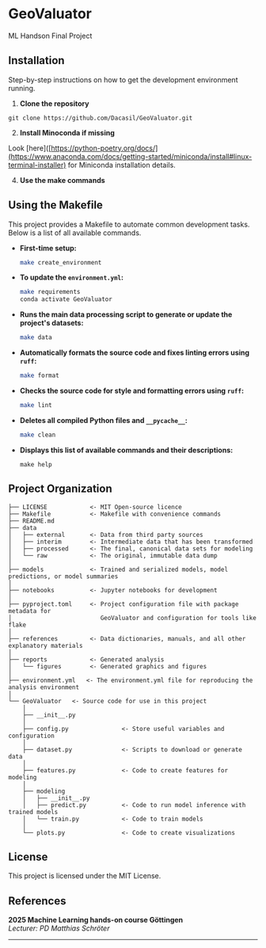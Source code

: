 # GeoValuator

ML Handson Final Project

## Installation
Step-by-step instructions on how to get the development environment running.

1. **Clone the repository**
```
git clone https://github.com/Dacasil/GeoValuator.git
```
2. **Install Minoconda if missing**

Look [here]([https://python-poetry.org/docs/](https://www.anaconda.com/docs/getting-started/miniconda/install#linux-terminal-installer) for Miniconda installation details.

4. **Use the make commands**

## Using the Makefile

This project provides a Makefile to automate common development tasks. Below is a list of all available commands.


- **First-time setup:**
    ```bash
    make create_environment
    ```

-   **To update the `environment.yml`:**
    ```bash
    make requirements
    conda activate GeoValuator
    ```
-   **Runs the main data processing script to generate or update the project's datasets:**
    ```bash
    make data
    ```

-   **Automatically formats the source code and fixes linting errors using `ruff`:**
    ```bash
    make format
    ```
-   **Checks the source code for style and formatting errors using `ruff`:**
    ```bash
    make lint
    ```

-   **Deletes all compiled Python files and `__pycache__`:**
    ```bash
    make clean
    ```

-   **Displays this list of available commands and their descriptions:**
    ```
    make help
    ```

## Project Organization
```
├── LICENSE            <- MIT Open-source licence
├── Makefile           <- Makefile with convenience commands
├── README.md          
├── data
│   ├── external       <- Data from third party sources
│   ├── interim        <- Intermediate data that has been transformed
│   ├── processed      <- The final, canonical data sets for modeling
│   └── raw            <- The original, immutable data dump
│
├── models             <- Trained and serialized models, model predictions, or model summaries
│
├── notebooks          <- Jupyter notebooks for development
│
├── pyproject.toml     <- Project configuration file with package metadata for 
│                         GeoValuator and configuration for tools like flake
│
├── references         <- Data dictionaries, manuals, and all other explanatory materials
│
├── reports            <- Generated analysis
│   └── figures        <- Generated graphics and figures
│
├── environment.yml   <- The environment.yml file for reproducing the analysis environment
│
└── GeoValuator   <- Source code for use in this project
    │
    ├── __init__.py 
    │
    ├── config.py               <- Store useful variables and configuration
    │
    ├── dataset.py              <- Scripts to download or generate data
    │
    ├── features.py             <- Code to create features for modeling
    │
    ├── modeling                
    │   ├── __init__.py 
    │   ├── predict.py          <- Code to run model inference with trained models          
    │   └── train.py            <- Code to train models
    │
    └── plots.py                <- Code to create visualizations
```

## License
This project is licensed under the MIT License.

## References

**2025 Machine Learning hands-on course Göttingen** \
*Lecturer: PD Matthias Schröter*


--------
